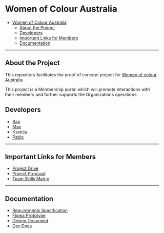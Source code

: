 # Women of Colour Australia

- [Women of Colour Australia](#women-of-colour-australia)
  - [About the Project](#about-the-project)
  - [Developers](#developers)
  - [Important Links for Members](#important-links-for-members)
  - [Documentation](#documentation)

----

## About the Project

This repository facilitates the proof of concept project for [Women of colour Australia](https://womenofcolour.org.au)

This project is a Membership portal which will promote interactions with their members 
and further supports the Organizations operations.

## Developers

- [Bao](https://github.com/deBubz)
- [Max](https://github.com/kimchirice)
- [Ksenija](https://github.com/xenia11)
- [Pablo](https://github.com/pgayoso)

----

## Important Links for Members
- [Project Drive](https://drive.google.com/drive/folders/1yi3e22Ntk3HGEZesmmoxoF-r0-_PZqAI?usp=sharing)
- [Project Proposal](https://drive.google.com/drive/folders/1ZTu7Ane4zi17A6M7XfZQTKpWH31EFAF1?usp=sharing)
- [Team Skills Matrix](https://drive.google.com/drive/folders/16vMnKdKuFCe7P9AomFejF_P_fzn3FmrH?usp=sharing)

----

## Documentation
- [Requirements Specification](https://drive.google.com/drive/folders/176PyHwzWjwQdGCKEdQrak2mF5u-Bbf-k?usp=sharing)
- [Figma Prototype](https://www.figma.com/file/wTiHBPgutC9bQf3ykJVyuh/Women-of-Colour-Membership-Portal?node-id=0%3A1)
- [Design Document](#todo)
- [Dev Docs](./docs/dev_docs.md)


